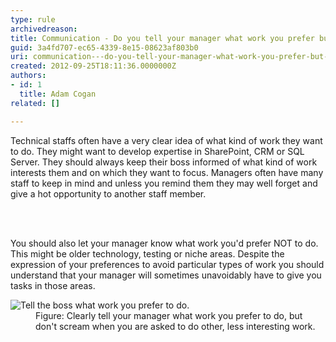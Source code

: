 ```yaml
---
type: rule
archivedreason: 
title: Communication - Do you tell your manager what work you prefer but understand when you have to do less interesting stuff?
guid: 3a4fd707-ec65-4339-8e15-08623af803b0
uri: communication---do-you-tell-your-manager-what-work-you-prefer-but-understand-when-you-have-to-do-less-interesting-stuff
created: 2012-09-25T18:11:36.0000000Z
authors:
- id: 1
  title: Adam Cogan
related: []

---
```



<p>Technical staffs often have a very clear idea of what kind of work they want to do. They might want to develop expertise in SharePoint, CRM or SQL Server. They should always keep their boss informed of what kind of work interests them and on which they want to focus. Managers often have many staff to keep in mind and unless you remind them they may well forget and give a hot opportunity to another staff member. </p>
<br><excerpt class='endintro'></excerpt><br>
<p>You should also let your manager know what work you'd prefer NOT to do. This might be older technology, testing or niche areas. Despite the expression of your preferences to avoid particular types of work you should understand that your manager will sometimes unavoidably have to give you tasks in those areas. </p>
               <dl class="image">
                 <dt>
                    <img alt="Tell the boss what work you prefer to do." src="/Management/Rules-to-Better-Software-Consultants-Working-in-a-Team/PublishingImages/PreferStuff.jpg" />
                  </dt>
                  <dd>
                    Figure&#58; Clearly tell your manager what work you prefer to do, but don't scream when you are asked to do other, less interesting work.              
                   </dd>
                </dl>



